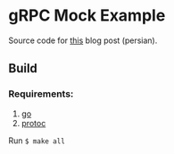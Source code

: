 # gRPC Mock Example

Source code for [this](https://avakh.com/1399/09/12/%da%86%d8%b7%d9%88%d8%b1-%d8%af%d8%b1-golang-%db%8c%da%a9-%d8%b3%d8%b1%d9%88%db%8c%d8%b3-grpc-%d8%b1%d8%a7-%d8%af%d8%b1-%d8%aa%d8%b3%d8%aa%e2%80%8c%d9%87%d8%a7-mock-%da%a9%d9%86%db%8c%d9%85/) blog post (persian).

## Build

### Requirements:
1. [go](https://golang.org/)
2. [protoc](https://github.com/protocolbuffers/protobuf/releases)

Run `$ make all`
